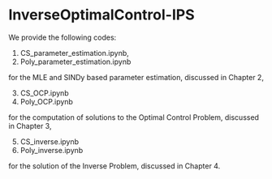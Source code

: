 # InverseOptimalControl-IPS

We provide the following codes: 

1. CS_parameter_estimation.ipynb, 
2. Poly_parameter_estimation.ipynb

for the MLE and SINDy based parameter estimation, discussed in Chapter 2,

3. CS_OCP.ipynb
4. Poly_OCP.ipynb

for the computation of solutions to the Optimal Control Problem, discussed in Chapter 3,

5. CS_inverse.ipynb
6. Poly_inverse.ipynb

for the solution of the Inverse Problem, discussed in Chapter 4.


